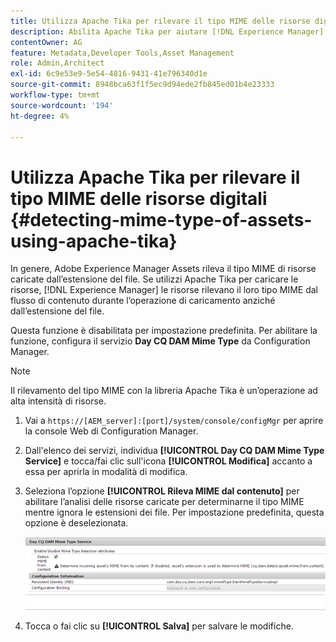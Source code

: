 ```yaml
---
title: Utilizza Apache Tika per rilevare il tipo MIME delle risorse digitali
description: Abilita Apache Tika per aiutare [!DNL Experience Manager] Assets a rilevare il tipo MIME di risorse dal flusso di contenuto durante l'operazione di caricamento invece che l'estensione del file.
contentOwner: AG
feature: Metadata,Developer Tools,Asset Management
role: Admin,Architect
exl-id: 6c9e53e9-5e54-4816-9431-41e796340d1e
source-git-commit: 8948bca63f1f5ec9d94ede2fb845ed01b4e23333
workflow-type: tm+mt
source-wordcount: '194'
ht-degree: 4%

---
```


# Utilizza Apache Tika per rilevare il tipo MIME delle risorse digitali {#detecting-mime-type-of-assets-using-apache-tika}

In genere, Adobe Experience Manager Assets rileva il tipo MIME di risorse caricate dall’estensione del file. Se utilizzi Apache Tika per caricare le risorse, [!DNL Experience Manager] le risorse rilevano il loro tipo MIME dal flusso di contenuto durante l’operazione di caricamento anziché dall’estensione del file.

Questa funzione è disabilitata per impostazione predefinita. Per abilitare la funzione, configura il servizio **Day CQ DAM Mime Type** da Configuration Manager.

>[!NOTE]
>
>Il rilevamento del tipo MIME con la libreria Apache Tika è un’operazione ad alta intensità di risorse.

1. Vai a `https://[AEM_server]:[port]/system/console/configMgr` per aprire la console Web di Configuration Manager.
1. Dall&#39;elenco dei servizi, individua **[!UICONTROL Day CQ DAM Mime Type Service]** e tocca/fai clic sull&#39;icona **[!UICONTROL Modifica]** accanto a essa per aprirla in modalità di modifica.

1. Seleziona l’opzione **[!UICONTROL Rileva MIME dal contenuto]** per abilitare l’analisi delle risorse caricate per determinarne il tipo MIME mentre ignora le estensioni dei file. Per impostazione predefinita, questa opzione è deselezionata.

   ![chlimage_1-333](assets/chlimage_1-333.png)

1. Tocca o fai clic su **[!UICONTROL Salva]** per salvare le modifiche.
